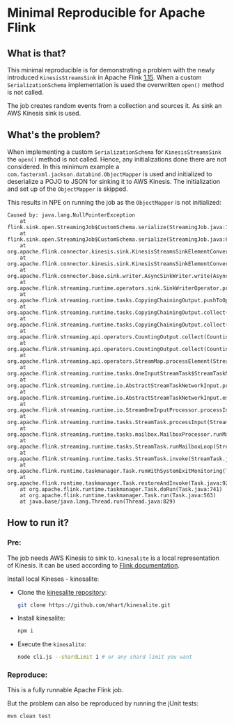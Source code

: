 # Minimal Reproducible for Apache Flink 

## What is that?
This minimal reproducible is for demonstrating a problem with the newly introduced `KinesisStreamsSink` in Apache Flink [1.15](https://nightlies.apache.org/flink/flink-docs-release-1.15/docs/connectors/datastream/kinesis/#kinesis-streams-sink).
When a custom `SerializationSchema` implementation is used the overwritten `open()` method is not called. 

The job creates random events from a collection and sources it. As sink an AWS Kinesis sink is used.  

## What's the problem?
When implementing a custom `SerializationSchema` for `KinesisStreamsSink` the `open()` method is not called. Hence, any initializations done there are not considered. 
In this minimum example a `com.fasterxml.jackson.databind.ObjectMapper` is used and initialized to deserialize a POJO to JSON for sinking it to AWS Kinesis. 
The initialization and set up of the `ObjectMapper` is skipped. 

This results in NPE on running the job as the `ObjectMapper` is not initialized:
```
Caused by: java.lang.NullPointerException
	at flink.sink.open.StreamingJob$CustomSchema.serialize(StreamingJob.java:77)
	at flink.sink.open.StreamingJob$CustomSchema.serialize(StreamingJob.java:61)
	at org.apache.flink.connector.kinesis.sink.KinesisStreamsSinkElementConverter.apply(KinesisStreamsSinkElementConverter.java:56)
	at org.apache.flink.connector.kinesis.sink.KinesisStreamsSinkElementConverter.apply(KinesisStreamsSinkElementConverter.java:34)
	at org.apache.flink.connector.base.sink.writer.AsyncSinkWriter.write(AsyncSinkWriter.java:330)
	at org.apache.flink.streaming.runtime.operators.sink.SinkWriterOperator.processElement(SinkWriterOperator.java:158)
	at org.apache.flink.streaming.runtime.tasks.CopyingChainingOutput.pushToOperator(CopyingChainingOutput.java:82)
	at org.apache.flink.streaming.runtime.tasks.CopyingChainingOutput.collect(CopyingChainingOutput.java:57)
	at org.apache.flink.streaming.runtime.tasks.CopyingChainingOutput.collect(CopyingChainingOutput.java:29)
	at org.apache.flink.streaming.api.operators.CountingOutput.collect(CountingOutput.java:56)
	at org.apache.flink.streaming.api.operators.CountingOutput.collect(CountingOutput.java:29)
	at org.apache.flink.streaming.api.operators.StreamMap.processElement(StreamMap.java:38)
	at org.apache.flink.streaming.runtime.tasks.OneInputStreamTask$StreamTaskNetworkOutput.emitRecord(OneInputStreamTask.java:233)
	at org.apache.flink.streaming.runtime.io.AbstractStreamTaskNetworkInput.processElement(AbstractStreamTaskNetworkInput.java:134)
	at org.apache.flink.streaming.runtime.io.AbstractStreamTaskNetworkInput.emitNext(AbstractStreamTaskNetworkInput.java:105)
	at org.apache.flink.streaming.runtime.io.StreamOneInputProcessor.processInput(StreamOneInputProcessor.java:65)
	at org.apache.flink.streaming.runtime.tasks.StreamTask.processInput(StreamTask.java:519)
	at org.apache.flink.streaming.runtime.tasks.mailbox.MailboxProcessor.runMailboxLoop(MailboxProcessor.java:203)
	at org.apache.flink.streaming.runtime.tasks.StreamTask.runMailboxLoop(StreamTask.java:804)
	at org.apache.flink.streaming.runtime.tasks.StreamTask.invoke(StreamTask.java:753)
	at org.apache.flink.runtime.taskmanager.Task.runWithSystemExitMonitoring(Task.java:948)
	at org.apache.flink.runtime.taskmanager.Task.restoreAndInvoke(Task.java:927)
	at org.apache.flink.runtime.taskmanager.Task.doRun(Task.java:741)
	at org.apache.flink.runtime.taskmanager.Task.run(Task.java:563)
	at java.base/java.lang.Thread.run(Thread.java:829)
```

## How to run it?
### Pre:
The job needs AWS Kinesis to sink to. `kinesalite` is a local representation of Kinesis. It can be used according to [Flink documentation](https://nightlies.apache.org/flink/flink-docs-release-1.15/docs/connectors/datastream/kinesis/#using-custom-kinesis-endpoints).

Install local Kineses - kinesalite:
* Clone the [kinesalite repository](https://github.com/mhart/kinesalite):
    ```zsh
    git clone https://github.com/mhart/kinesalite.git
    ```
* Install kinesalite:
    ```zsh
    npm i
    ```
* Execute the `kinesalite`:
    ```zsh
    node cli.js --shardLimit 1 # or any shard limit you want
    ```

### Reproduce:

This is a fully runnable Apache Flink job. 

But the problem can also be reproduced by running the jUnit tests:
```
mvn clean test
```
